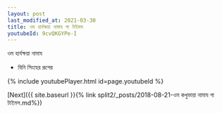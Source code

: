 ```yaml
---
layout: post
last_modified_at: 2021-03-30
title: ওম হার্যক্ষয়া নামায গা টাইমস
youtubeId: 9cvQKGYPe-I
---
```

 
 
 ওম হার্যক্ষয়া নামায  
 
 -  যিনি সিংহের রূপের 
 
  
 
  
 
 
 
 
 
 


{% include youtubePlayer.html id=page.youtubeId %}
 
[Next]({{ site.baseurl }}{% link  split2/_posts/2018-08-21-ওম কখুভায়া নামায গা টাইমস.md%})
 

